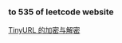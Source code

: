 ### to 535 of leetcode website

[TinyURL 的加密与解密](https://leetcode-cn.com/problems/encode-and-decode-tinyurl/)